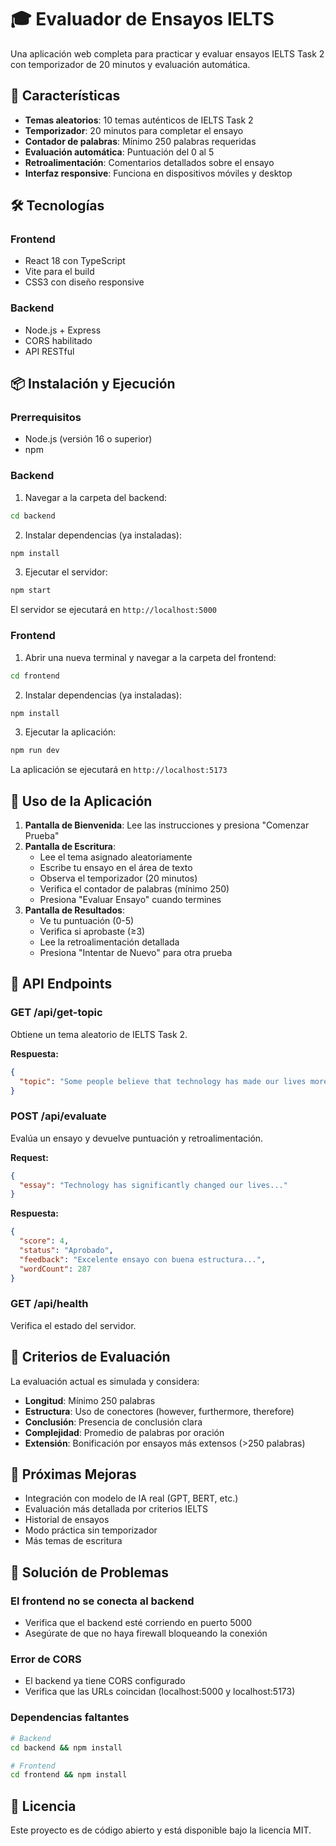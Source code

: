 # 🎓 Evaluador de Ensayos IELTS

Una aplicación web completa para practicar y evaluar ensayos IELTS Task 2 con temporizador de 20 minutos y evaluación automática.

## 🚀 Características

- **Temas aleatorios**: 10 temas auténticos de IELTS Task 2
- **Temporizador**: 20 minutos para completar el ensayo
- **Contador de palabras**: Mínimo 250 palabras requeridas
- **Evaluación automática**: Puntuación del 0 al 5
- **Retroalimentación**: Comentarios detallados sobre el ensayo
- **Interfaz responsive**: Funciona en dispositivos móviles y desktop

## 🛠️ Tecnologías

### Frontend
- React 18 con TypeScript
- Vite para el build
- CSS3 con diseño responsive

### Backend
- Node.js + Express
- CORS habilitado
- API RESTful

## 📦 Instalación y Ejecución

### Prerrequisitos
- Node.js (versión 16 o superior)
- npm

### Backend

1. Navegar a la carpeta del backend:
```bash
cd backend
```

2. Instalar dependencias (ya instaladas):
```bash
npm install
```

3. Ejecutar el servidor:
```bash
npm start
```

El servidor se ejecutará en `http://localhost:5000`

### Frontend

1. Abrir una nueva terminal y navegar a la carpeta del frontend:
```bash
cd frontend
```

2. Instalar dependencias (ya instaladas):
```bash
npm install
```

3. Ejecutar la aplicación:
```bash
npm run dev
```

La aplicación se ejecutará en `http://localhost:5173`

## 🎯 Uso de la Aplicación

1. **Pantalla de Bienvenida**: Lee las instrucciones y presiona "Comenzar Prueba"
2. **Pantalla de Escritura**: 
   - Lee el tema asignado aleatoriamente
   - Escribe tu ensayo en el área de texto
   - Observa el temporizador (20 minutos)
   - Verifica el contador de palabras (mínimo 250)
   - Presiona "Evaluar Ensayo" cuando termines
3. **Pantalla de Resultados**:
   - Ve tu puntuación (0-5)
   - Verifica si aprobaste (≥3)
   - Lee la retroalimentación detallada
   - Presiona "Intentar de Nuevo" para otra prueba

## 🔧 API Endpoints

### GET /api/get-topic
Obtiene un tema aleatorio de IELTS Task 2.

**Respuesta:**
```json
{
  "topic": "Some people believe that technology has made our lives more complex..."
}
```

### POST /api/evaluate
Evalúa un ensayo y devuelve puntuación y retroalimentación.

**Request:**
```json
{
  "essay": "Technology has significantly changed our lives..."
}
```

**Respuesta:**
```json
{
  "score": 4,
  "status": "Aprobado",
  "feedback": "Excelente ensayo con buena estructura...",
  "wordCount": 287
}
```

### GET /api/health
Verifica el estado del servidor.

## 📝 Criterios de Evaluación

La evaluación actual es simulada y considera:

- **Longitud**: Mínimo 250 palabras
- **Estructura**: Uso de conectores (however, furthermore, therefore)
- **Conclusión**: Presencia de conclusión clara
- **Complejidad**: Promedio de palabras por oración
- **Extensión**: Bonificación por ensayos más extensos (>250 palabras)

## 🔮 Próximas Mejoras

- Integración con modelo de IA real (GPT, BERT, etc.)
- Evaluación más detallada por criterios IELTS
- Historial de ensayos
- Modo práctica sin temporizador
- Más temas de escritura

## 🐛 Solución de Problemas

### El frontend no se conecta al backend
- Verifica que el backend esté corriendo en puerto 5000
- Asegúrate de que no haya firewall bloqueando la conexión

### Error de CORS
- El backend ya tiene CORS configurado
- Verifica que las URLs coincidan (localhost:5000 y localhost:5173)

### Dependencias faltantes
```bash
# Backend
cd backend && npm install

# Frontend
cd frontend && npm install
```

## 📄 Licencia

Este proyecto es de código abierto y está disponible bajo la licencia MIT.